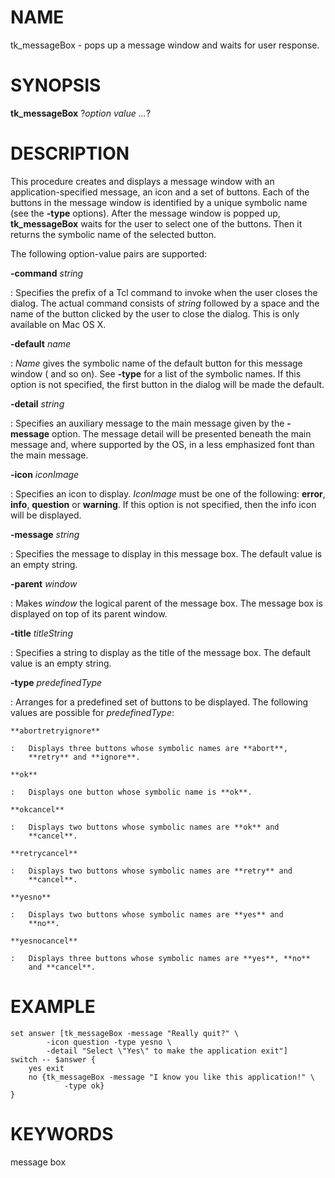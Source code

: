 # NAME

tk_messageBox - pops up a message window and waits for user response.

# SYNOPSIS

**tk_messageBox** ?*option value \...*?

# DESCRIPTION

This procedure creates and displays a message window with an
application-specified message, an icon and a set of buttons. Each of the
buttons in the message window is identified by a unique symbolic name
(see the **-type** options). After the message window is popped up,
**tk_messageBox** waits for the user to select one of the buttons. Then
it returns the symbolic name of the selected button.

The following option-value pairs are supported:

**-command** *string*

:   Specifies the prefix of a Tcl command to invoke when the user closes
    the dialog. The actual command consists of *string* followed by a
    space and the name of the button clicked by the user to close the
    dialog. This is only available on Mac OS X.

**-default** *name*

:   *Name* gives the symbolic name of the default button for this
    message window ( and so on). See **-type** for a list of the
    symbolic names. If this option is not specified, the first button in
    the dialog will be made the default.

**-detail** *string*

:   Specifies an auxiliary message to the main message given by the
    **-message** option. The message detail will be presented beneath
    the main message and, where supported by the OS, in a less
    emphasized font than the main message.

**-icon** *iconImage*

:   Specifies an icon to display. *IconImage* must be one of the
    following: **error**, **info**, **question** or **warning**. If this
    option is not specified, then the info icon will be displayed.

**-message** *string*

:   Specifies the message to display in this message box. The default
    value is an empty string.

**-parent** *window*

:   Makes *window* the logical parent of the message box. The message
    box is displayed on top of its parent window.

**-title** *titleString*

:   Specifies a string to display as the title of the message box. The
    default value is an empty string.

**-type** *predefinedType*

:   Arranges for a predefined set of buttons to be displayed. The
    following values are possible for *predefinedType*:

    **abortretryignore**

    :   Displays three buttons whose symbolic names are **abort**,
        **retry** and **ignore**.

    **ok**

    :   Displays one button whose symbolic name is **ok**.

    **okcancel**

    :   Displays two buttons whose symbolic names are **ok** and
        **cancel**.

    **retrycancel**

    :   Displays two buttons whose symbolic names are **retry** and
        **cancel**.

    **yesno**

    :   Displays two buttons whose symbolic names are **yes** and
        **no**.

    **yesnocancel**

    :   Displays three buttons whose symbolic names are **yes**, **no**
        and **cancel**.

# EXAMPLE

    set answer [tk_messageBox -message "Really quit?" \
            -icon question -type yesno \
            -detail "Select \"Yes\" to make the application exit"]
    switch -- $answer {
        yes exit
        no {tk_messageBox -message "I know you like this application!" \
                -type ok}
    }

# KEYWORDS

message box
